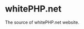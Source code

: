 # whitePHP.net
The source of whitePHP.net website.

<!--
## [Powerful quake rattles Papua New Guinea, no injury reports](https://abcnews.go.com/International/wireStory/powerful-quake-hits-papua-guinea-tsunami-alert-issued-63026647)
### ByNICK PERRY, ASSOCIATED PRESS WELLINGTON, New Zealand — May 14, 2019, 7:07 PM ET
-->

